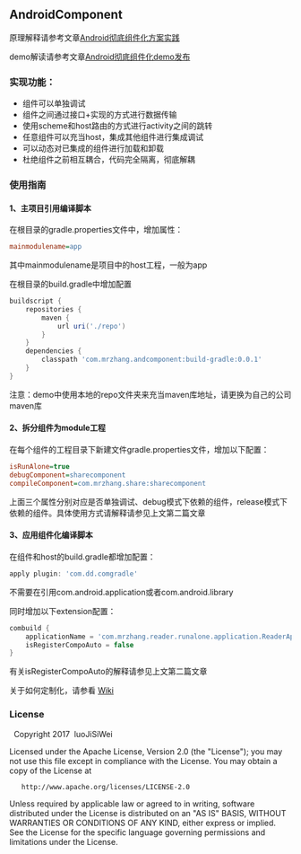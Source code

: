 ## AndroidComponent
原理解释请参考文章[Android彻底组件化方案实践](http://www.jianshu.com/p/1b1d77f58e84)

demo解读请参考文章[Android彻底组件化demo发布](http://www.jianshu.com/p/59822a7b2fad)

### 实现功能：
- 组件可以单独调试
- 组件之间通过接口+实现的方式进行数据传输
- 使用scheme和host路由的方式进行activity之间的跳转
- 任意组件可以充当host，集成其他组件进行集成调试
- 可以动态对已集成的组件进行加载和卸载
- 杜绝组件之前相互耦合，代码完全隔离，彻底解耦

### 使用指南
#### 1、主项目引用编译脚本
在根目录的gradle.properties文件中，增加属性：
```ini
mainmodulename=app
```
其中mainmodulename是项目中的host工程，一般为app

在根目录的build.gradle中增加配置
```gradle
buildscript {
    repositories {
        maven {
            url uri('./repo')
        }
    }
    dependencies {
        classpath 'com.mrzhang.andcomponent:build-gradle:0.0.1'
    }
}
```
注意：demo中使用本地的repo文件夹来充当maven库地址，请更换为自己的公司maven库

#### 2、拆分组件为module工程
在每个组件的工程目录下新建文件gradle.properties文件，增加以下配置：
```ini
isRunAlone=true
debugComponent=sharecomponent
compileComponent=com.mrzhang.share:sharecomponent
```
上面三个属性分别对应是否单独调试、debug模式下依赖的组件，release模式下依赖的组件。具体使用方式请解释请参见上文第二篇文章

#### 3、应用组件化编译脚本
在组件和host的build.gradle都增加配置：
```gradle
apply plugin: 'com.dd.comgradle'
```
不需要在引用com.android.application或者com.android.library

同时增加以下extension配置：
```gradle
combuild {
    applicationName = 'com.mrzhang.reader.runalone.application.ReaderApplication'
    isRegisterCompoAuto = false
}
```
有关isRegisterCompoAuto的解释请参见上文第二篇文章

关于如何定制化，请参看 [Wiki](https://github.com/luojilab/DDComponentForAndroid/wiki)

### License

   Copyright 2017  luoJiSiWei

   Licensed under the Apache License, Version 2.0 (the "License");
   you may not use this file except in compliance with the License.
   You may obtain a copy of the License at

       http://www.apache.org/licenses/LICENSE-2.0

   Unless required by applicable law or agreed to in writing, software
   distributed under the License is distributed on an "AS IS" BASIS,
   WITHOUT WARRANTIES OR CONDITIONS OF ANY KIND, either express or implied.
   See the License for the specific language governing permissions and
   limitations under the License.
